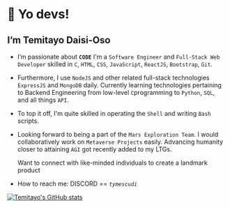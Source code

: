 <h1>👋 Yo devs!</h1>
<h2>I’m <b>Temitayo Daisi-Oso</b></h2>
<ul><li><p>
  I’m passionate about <code><b>CODE</b></code> 
  I'm a <code>Software Engineer</code> and <code>Full-Stack Web Developer</code> skilled in
  <code>C</code>, <code>HTML</code>, <code>CSS</code>, <code>JavaScript</code>, <code>ReactJS</code>, <code>Bootstrap</code>, <code>Git</code>.
</p></li>
<li><p>
  Furthermore, I use <code>NodeJS</code> and other related full-stack technologies <code>ExpressJS</code> and <code>MongoDB</code> daily.
  Currently learning technologies pertaining to Backend Engineering from low-level <code>C</code>programming
  to <code>Python</code>, <code>SQL</code>, and all things <code>API</code>. 
</p></li>
<li><p>
  To top it off, I'm quite skilled in operating the <code>Shell</code> and writing <code>Bash</code> scripts. 
</p></li>
<li><p>
  Looking forward to being a part of the <code>Mars Exploration Team</code>. I would collaboratively work on <code>Metaverse Projects</code> easily. Advancing humanity closer to attaining <code>AGI</code> got recently added to my LTGs. 
  <div>Want to connect with like-minded individuals to create a landmark product</div>
</p></li>
<li><p>
  How to reach me: DISCORD == <code><i>tymescudi</i></code>
</p></li>
</ul>

[![Temitayo's GitHub stats](https://github-readme-stats.vercel.app/api?username=NairaMescudi?theme=dark)](https://github.com/anuraghazra/github-readme-stats?theme=dark)

<!---
NairaMescudi/NairaMescudi is a ✨ special ✨ repository because its `README.md` (this file) appears on your GitHub profile.
You can click the Preview link to take a look at your changes.
--->
